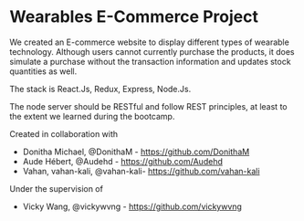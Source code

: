 # Wearables E-Commerce Project

We created an E-commerce website to display different types of wearable technology. Although users cannot currently purchase the products, it does simulate a purchase without the transaction information and updates stock quantities as well.

The stack is React.Js, Redux, Express, Node.Js.

The node server should be RESTful and follow REST principles, at least to the extent we learned during the bootcamp.

Created in collaboration with

- Donitha Michael, @DonithaM - https://github.com/DonithaM
- Aude Hébert, @Audehd - https://github.com/Audehd
- Vahan, vahan-kali, @vahan-kali- https://github.com/vahan-kali

Under the supervision of

- Vicky Wang, @vickywvng - https://github.com/vickywvng
